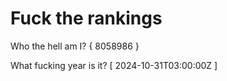 # Fuck the rankings

Who the hell am I?
{ 8058986 }

What fucking year is it?
[ 2024-10-31T03:00:00Z ]
